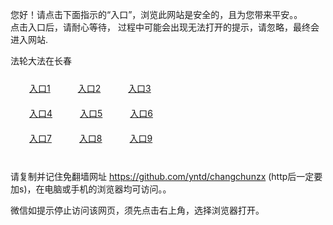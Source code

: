 您好！请点击下面指示的“入口”，浏览此网站是安全的，且为您带来平安。。 <br/>
点击入口后，请耐心等待， 过程中可能会出现无法打开的提示，请忽略，最终会进入网站. </br>

法轮大法在长春<br/>
<div style="padding:10px"><a style="margin:20px" target="_blank" href="https://d2dx8n8bqozznl.cloudfront.net/2Qpsp?docinnnp" id="ccLink1" rel="nofollow">入口1</a> <a target="_blank" style="margin:20px" href="https://d1eq7o4bs31q1g.cloudfront.net/2Qpsp?ipolnjc" id="ccLink2" rel="nofollow">入口2</a> <a style="margin:20px" target="_blank" href="https://dq653wxpkwvwn.cloudfront.net/2Qpsp?bkidt" id="ccLink3" rel="nofollow">入口3</a></div>

<div style="padding:10px" ><a style="margin:20px" target="_blank" href="https://d2dx8n8bqozznl.cloudfront.net/2Qpsp?docinnnp" id="ccLink4" rel="nofollow">入口4</a> <a style="margin:20px" href="https://d1eq7o4bs31q1g.cloudfront.net/2Qpsp?ipolnjc" target="_blank" id="ccLink5" rel="nofollow">入口5</a> <a style="margin:20px" href="https://dq653wxpkwvwn.cloudfront.net/2Qpsp?bkidt" target="_blank" id="ccLink6" rel="nofollow">入口6</a></div>

<div style="padding:10px"><a style="margin:20px" target="_blank" href="https://d2dx8n8bqozznl.cloudfront.net/2Qpsp?docinnnp" id="ccLink7" rel="nofollow">入口7</a> <a style="margin:20px" href="https://d1eq7o4bs31q1g.cloudfront.net/2Qpsp?ipolnjc" target="_blank" id="ccLink8" rel="nofollow">入口8</a> <a style="margin:20px" target="_blank" href="https://dq653wxpkwvwn.cloudfront.net/2Qpsp?bkidt" id="ccLink9" rel="nofollow">入口9</a></div>

<br/>



请复制并记住免翻墙网址 https://github.com/yntd/changchunzx (http后一定要加s)，在电脑或手机的浏览器均可访问。。<br/>

微信如提示停止访问该网页，须先点击右上角，选择浏览器打开。
